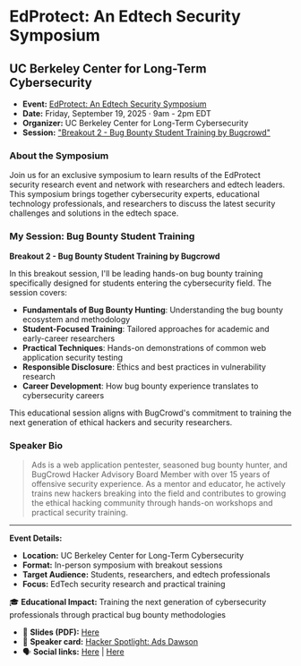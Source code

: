 # EdProtect: An Edtech Security Symposium
## UC Berkeley Center for Long-Term Cybersecurity

- **Event:** [EdProtect: An Edtech Security Symposium](https://www.eventbrite.com/e/edprotect-an-edtech-security-symposium-tickets-1537506406049?aff=oddtdtcreator)
- **Date:** Friday, September 19, 2025 · 9am - 2pm EDT
- **Organizer:** UC Berkeley Center for Long-Term Cybersecurity
- **Session:** ["Breakout 2 - Bug Bounty Student Training by Bugcrowd"](https://www.eventbrite.com/e/edprotect-an-edtech-security-symposium-tickets-1537506406049?aff=oddtdtcreator)

### About the Symposium

Join us for an exclusive symposium to learn results of the EdProtect security research event and network with researchers and edtech leaders. This symposium brings together cybersecurity experts, educational technology professionals, and researchers to discuss the latest security challenges and solutions in the edtech space.

### My Session: Bug Bounty Student Training

**Breakout 2 - Bug Bounty Student Training by Bugcrowd**

In this breakout session, I'll be leading hands-on bug bounty training specifically designed for students entering the cybersecurity field. The session covers:

- **Fundamentals of Bug Bounty Hunting**: Understanding the bug bounty ecosystem and methodology
- **Student-Focused Training**: Tailored approaches for academic and early-career researchers
- **Practical Techniques**: Hands-on demonstrations of common web application security testing
- **Responsible Disclosure**: Ethics and best practices in vulnerability research
- **Career Development**: How bug bounty experience translates to cybersecurity careers

This educational session aligns with BugCrowd's commitment to training the next generation of ethical hackers and security researchers.

### Speaker Bio

> Ads is a web application pentester, seasoned bug bounty hunter, and BugCrowd Hacker Advisory Board Member with over 15 years of offensive security experience. As a mentor and educator, he actively trains new hackers breaking into the field and contributes to growing the ethical hacking community through hands-on workshops and practical security training.

---

**Event Details:**
- **Location:** UC Berkeley Center for Long-Term Cybersecurity
- **Format:** In-person symposium with breakout sessions
- **Target Audience:** Students, researchers, and edtech professionals
- **Focus:** EdTech security research and practical training

🎓 **Educational Impact:** Training the next generation of cybersecurity professionals through practical bug bounty methodologies

- 📄 **Slides (PDF):** [Here](https://github.com/GangGreenTemperTatum/speaking/blob/2a2fae17b17c4fa6ff9c6571c7027db40cd16311/docs/conferences/bugcrowd/2025/september/edprotect/A%20Bug%20Hunter's%20Journey%20from%20CTFs%20to%20Cash%20-%20Ads%20Dawson%20and%20Tati%20Uklist%20-%20EdProtect_%20An%20Edtech%20Security%20Symposium%20-%20September%2019%202025.pdf)
- 📣 **Speaker card:** [Hacker Spotlight: Ads Dawson](https://www.bugcrowd.com/blog/hacker-spotlight-ads-dawson/)
- 🗣️ **Social links:** [Here](tbc) | [Here](tbc)